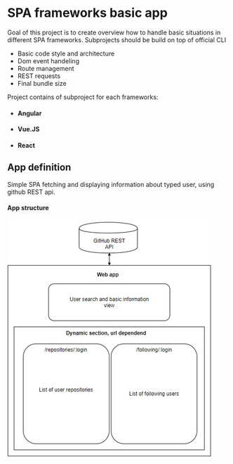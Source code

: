 # SPA frameworks basic app

Goal of this project is to create overview how to handle basic situations in different SPA frameworks. Subprojects should be build on top of official CLI

- Basic code style and architecture
- Dom event handeling
- Route management
- REST requests 
- Final bundle size

Project contains of subproject for each frameworks:
- #### Angular
- #### Vue.JS
- #### React

## App definition

Simple SPA fetching and displaying information about typed user, using github REST api.

#### App structure

![App structure](app-structure.png)
